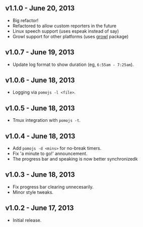 ## v1.1.0 - June 20, 2013

 * Big refactor!
 * Refactored to allow custom reporters in the future
 * Linux speech support (uses espeak instead of say)
 * Growl support for other platforms (uses [growl] package)

## v1.0.7 - June 19, 2013

 * Update log format to show duration (eg, `6:55am - 7:25am`).

## v1.0.6 - June 18, 2013

 * Logging via `pomojs -l <file>`.

## v1.0.5 - June 18, 2013

 * Tmux integration with `pomojs -t`.

## v1.0.4 - June 18, 2013

 * Add `pomojs -d <mins>` for no-break timers.
 * Fix 'a minute to go!' announcement.
 * The progress bar and speaking is now better synchronizedk

## v1.0.3 - June 18, 2013

 * Fix progress bar clearing unnecesarily.
 * Minor style tweaks.

## v1.0.2 - June 17, 2013

 * Initial release.

[growl]: https://npmjs.org/package/growl
